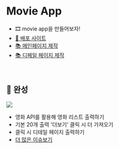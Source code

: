 # Movie App

- 🎞 movie app을 만들어보자!
- [🔗 배포 사이트](https://6suk.github.io/movie_app/)
- [📚 메인페이지 제작](https://github.com/6suk/movie_app/issues/1)
- [📚 디페일 페이지 제작](https://github.com/6suk/movie_app/issues/7)

<br>

## 🔵 완성

<img src="./public/img/03.gif">

- 영화 API를 활용해 영화 리스트 출력하기
- 기본 20개 출력 '더보기' 클릭 시 더 가져오기
- 클릭 시 디테일 페이지 출력하기
- [더 많은 이슈보기](https://github.com/6suk/movie_app/issues?q=is%3Aissue+is%3Aclosed)

<br><br>
